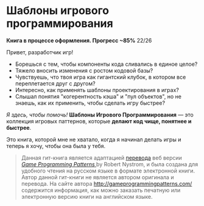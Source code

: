 # Шаблоны игрового программирования

**Книга в процессе оформления. Прогресс ~85%** 22/26 

Привет, разработчик игр!

* Борешься с тем, чтобы компоненты кода сливались в единое целое?
* Тяжело вносить изменения с ростом кодовой базы?
* Чувствуешь, что твоя игра как гигантский клубок, в котором все переплетается друг с другом?
* Интересно, как применять шаблоны проектирования в играх?
* Слышал понятия "когерентность кэша" и "пул объектов", но не знаешь, как их применить, чтобы сделать игру быстрее?

*Я здесь, чтобы помочь!* **Шаблоны Игрового Программирования**  — это коллекция игровых паттернов, которые **делают код чище, понятнее и быстрее**.

Это книга, которой мне не хватало, когда я начинал делать игры и теперь я хочу, чтобы она была у тебя.

> Данная гит-книга является адаптацией [перевода](http://live13.livejournal.com/462582.html) веб версии [*Game Programming Patterns* ](http://gameprogrammingpatterns.com/) by Robert Nystrom, и была создана для удобного чтения на русском языке в формате электронной книги. Автор данной гит-книги не является автором оригинала и перевода. На сайте автора http://gameprogrammingpatterns.com/ содержится информация, как можно заказать печатную или электронную версию книги на английском языке.